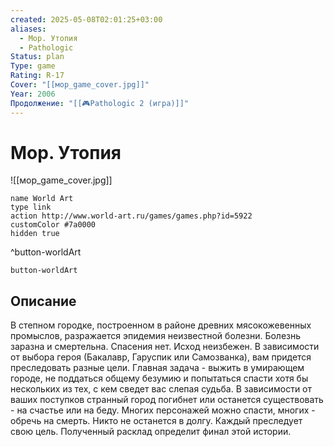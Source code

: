 ```yaml
---
created: 2025-05-08T02:01:25+03:00
aliases:
  - Мор. Утопия
  - Pathologic
Status: plan
Type: game
Rating: R-17
Cover: "[[мор_game_cover.jpg]]"
Year: 2006
Продолжение: "[[🎮Pathologic 2 (игра)]]"
---
```


# Мор. Утопия

![[мор_game_cover.jpg]]


```button
name World Art
type link
action http://www.world-art.ru/games/games.php?id=5922
customColor #7a0000
hidden true
```
^button-worldArt



`button-worldArt`

## Описание

В степном городке, построенном в районе древних мясокожевенных промыслов, разражается эпидемия неизвестной болезни. Болезнь заразна и смертельна. Спасения нет. Исход неизбежен. В зависимости от выбора героя (Бакалавр, Гаруспик или Самозванка), вам придется преследовать разные цели. Главная задача - выжить в умирающем городе, не поддаться общему безумию и попытаться спасти хотя бы нескольких из тех, с кем сведет вас слепая судьба. В зависимости от ваших поступков странный город погибнет или останется существовать - на счастье или на беду. Многих персонажей можно спасти, многих - обречь на смерть. Никто не останется в долгу. Каждый преследует свою цель. Полученный расклад определит финал этой истории.
